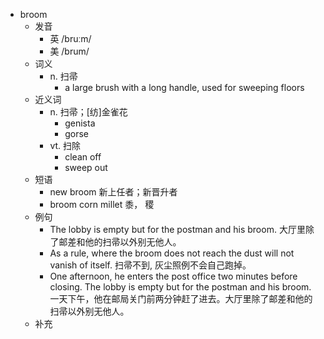- broom
  - 发音
    - 英 /bruːm/
    - 美 /brum/
  - 词义
    - n. 扫帚
      - a large brush with a long handle, used for sweeping floors
  - 近义词
    - n. 扫帚；[纺]金雀花
      - genista
      - gorse
    - vt. 扫除
      - clean off
      - sweep out
  - 短语
    - new broom 新上任者；新晋升者
    - broom corn millet 黍， 稷
  - 例句
    - The lobby is empty but for the postman and his broom. 大厅里除了邮差和他的扫帚以外别无他人。
    - As a rule, where the broom does not reach the dust will not vanish of itself. 扫帚不到, 灰尘照例不会自己跑掉。
    - One afternoon, he enters the post office two minutes before closing. The lobby is empty but for the postman and his broom. 一天下午，他在邮局关门前两分钟赶了进去。大厅里除了邮差和他的扫帚以外别无他人。
  - 补充